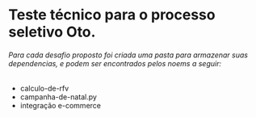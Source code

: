 # Teste técnico para o processo seletivo Oto.
###### Para cada desafio proposto foi criada uma pasta para armazenar suas dependencias, e podem ser encontrados pelos noems a seguir:
* calculo-de-rfv
* campanha-de-natal.py
* integração e-commerce